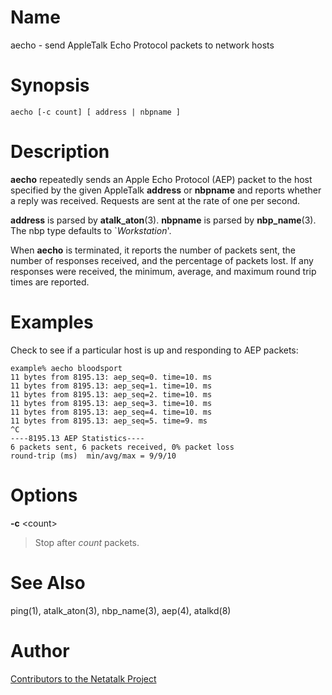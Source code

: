 # Name

aecho - send AppleTalk Echo Protocol packets to network hosts

# Synopsis

`aecho [-c count] [ address | nbpname ]`

# Description

**aecho** repeatedly sends an Apple Echo Protocol (AEP) packet to the host
specified by the given AppleTalk **address** or **nbpname** and reports
whether a reply was received. Requests are sent at the rate of one per
second.

**address** is parsed by **atalk_aton**(3). **nbpname** is parsed by
**nbp_name**(3). The nbp type defaults to \`*Workstation*'.

When **aecho** is terminated, it reports the number of packets sent, the
number of responses received, and the percentage of packets lost. If any
responses were received, the minimum, average, and maximum round trip
times are reported.

# Examples

Check to see if a particular host is up and responding to AEP packets:

    example% aecho bloodsport
    11 bytes from 8195.13: aep_seq=0. time=10. ms
    11 bytes from 8195.13: aep_seq=1. time=10. ms
    11 bytes from 8195.13: aep_seq=2. time=10. ms
    11 bytes from 8195.13: aep_seq=3. time=10. ms
    11 bytes from 8195.13: aep_seq=4. time=10. ms
    11 bytes from 8195.13: aep_seq=5. time=9. ms
    ^C
    ----8195.13 AEP Statistics----
    6 packets sent, 6 packets received, 0% packet loss
    round-trip (ms)  min/avg/max = 9/9/10

# Options

**-c** <count\>

> Stop after *count* packets.

# See Also

ping(1), atalk_aton(3), nbp_name(3), aep(4), atalkd(8)

# Author

[Contributors to the Netatalk Project](https://netatalk.io/contributors)
